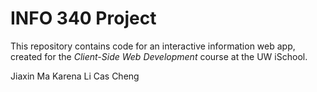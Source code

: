 # INFO 340 Project

This repository contains code for an interactive information web app, created for the _Client-Side Web Development_ course at the UW iSchool.

Jiaxin Ma
Karena Li
Cas Cheng
